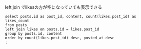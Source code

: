left join でlikesの方が空になっていても表示できる
```
select posts.id as post_id, content, count(likes.post_id) as likes_count
from posts
left join likes on posts.id = likes.post_id
group by posts.id, content
order by count(likes.post_id) desc, posted_at desc
;
```
